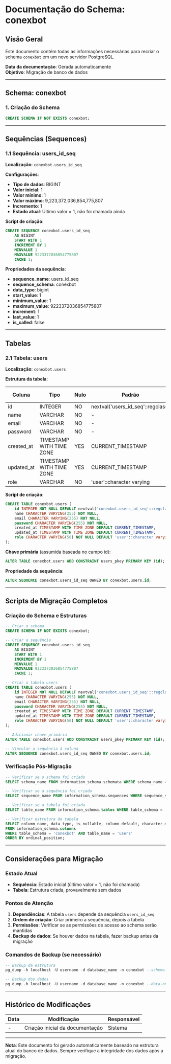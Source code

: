 # Documentação do Schema: conexbot

## Visão Geral
Este documento contém todas as informações necessárias para recriar o schema `conexbot` em um novo servidor PostgreSQL.

**Data da documentação**: Gerada automaticamente  
**Objetivo**: Migração de banco de dados

---

## Schema: conexbot

### 1. Criação do Schema

```sql
CREATE SCHEMA IF NOT EXISTS conexbot;
```

---

## Sequências (Sequences)

### 1.1 Sequência: users_id_seq

**Localização**: `conexbot.users_id_seq`

**Configurações**:
- **Tipo de dados**: BIGINT
- **Valor inicial**: 1
- **Valor mínimo**: 1
- **Valor máximo**: 9,223,372,036,854,775,807
- **Incremento**: 1
- **Estado atual**: Último valor = 1, não foi chamada ainda

**Script de criação**:
```sql
CREATE SEQUENCE conexbot.users_id_seq
    AS BIGINT
    START WITH 1
    INCREMENT BY 1
    MINVALUE 1
    MAXVALUE 9223372036854775807
    CACHE 1;
```

**Propriedades da sequência**:
- **sequence_name**: users_id_seq
- **sequence_schema**: conexbot
- **data_type**: bigint
- **start_value**: 1
- **minimum_value**: 1
- **maximum_value**: 9223372036854775807
- **increment**: 1
- **last_value**: 1
- **is_called**: false

---

## Tabelas

### 2.1 Tabela: users

**Localização**: `conexbot.users`

**Estrutura da tabela**:

| Coluna | Tipo | Nulo | Padrão | Tamanho Máximo |
|--------|------|------|--------|----------------|
| id | INTEGER | NO | nextval('users_id_seq'::regclass) | - |
| name | VARCHAR | NO | - | 255 |
| email | VARCHAR | NO | - | 255 |
| password | VARCHAR | NO | - | 255 |
| created_at | TIMESTAMP WITH TIME ZONE | YES | CURRENT_TIMESTAMP | - |
| updated_at | TIMESTAMP WITH TIME ZONE | YES | CURRENT_TIMESTAMP | - |
| role | VARCHAR | NO | 'user'::character varying | 50 |

**Script de criação**:
```sql
CREATE TABLE conexbot.users (
    id INTEGER NOT NULL DEFAULT nextval('conexbot.users_id_seq'::regclass),
    name CHARACTER VARYING(255) NOT NULL,
    email CHARACTER VARYING(255) NOT NULL,
    password CHARACTER VARYING(255) NOT NULL,
    created_at TIMESTAMP WITH TIME ZONE DEFAULT CURRENT_TIMESTAMP,
    updated_at TIMESTAMP WITH TIME ZONE DEFAULT CURRENT_TIMESTAMP,
    role CHARACTER VARYING(50) NOT NULL DEFAULT 'user'::character varying
);
```

**Chave primária** (assumida baseada no campo id):
```sql
ALTER TABLE conexbot.users ADD CONSTRAINT users_pkey PRIMARY KEY (id);
```

**Propriedade da sequência**:
```sql
ALTER SEQUENCE conexbot.users_id_seq OWNED BY conexbot.users.id;
```

---

## Scripts de Migração Completos

### Criação do Schema e Estruturas

```sql
-- Criar o schema
CREATE SCHEMA IF NOT EXISTS conexbot;

-- Criar a sequência
CREATE SEQUENCE conexbot.users_id_seq
    AS BIGINT
    START WITH 1
    INCREMENT BY 1
    MINVALUE 1
    MAXVALUE 9223372036854775807
    CACHE 1;

-- Criar a tabela users
CREATE TABLE conexbot.users (
    id INTEGER NOT NULL DEFAULT nextval('conexbot.users_id_seq'::regclass),
    name CHARACTER VARYING(255) NOT NULL,
    email CHARACTER VARYING(255) NOT NULL,
    password CHARACTER VARYING(255) NOT NULL,
    created_at TIMESTAMP WITH TIME ZONE DEFAULT CURRENT_TIMESTAMP,
    updated_at TIMESTAMP WITH TIME ZONE DEFAULT CURRENT_TIMESTAMP,
    role CHARACTER VARYING(50) NOT NULL DEFAULT 'user'::character varying
);

-- Adicionar chave primária
ALTER TABLE conexbot.users ADD CONSTRAINT users_pkey PRIMARY KEY (id);

-- Vincular a sequência à coluna
ALTER SEQUENCE conexbot.users_id_seq OWNED BY conexbot.users.id;
```

### Verificação Pós-Migração

```sql
-- Verificar se o schema foi criado
SELECT schema_name FROM information_schema.schemata WHERE schema_name = 'conexbot';

-- Verificar se a sequência foi criada
SELECT sequence_name FROM information_schema.sequences WHERE sequence_schema = 'conexbot';

-- Verificar se a tabela foi criada
SELECT table_name FROM information_schema.tables WHERE table_schema = 'conexbot';

-- Verificar estrutura da tabela
SELECT column_name, data_type, is_nullable, column_default, character_maximum_length
FROM information_schema.columns 
WHERE table_schema = 'conexbot' AND table_name = 'users'
ORDER BY ordinal_position;
```

---

## Considerações para Migração

### Estado Atual
- **Sequência**: Estado inicial (último valor = 1, não foi chamada)
- **Tabela**: Estrutura criada, provavelmente sem dados

### Pontos de Atenção
1. **Dependências**: A tabela `users` depende da sequência `users_id_seq`
2. **Ordem de criação**: Criar primeiro a sequência, depois a tabela
3. **Permissões**: Verificar se as permissões de acesso ao schema serão mantidas
4. **Backup de dados**: Se houver dados na tabela, fazer backup antes da migração

### Comandos de Backup (se necessário)
```sql
-- Backup da estrutura
pg_dump -h localhost -U username -d database_name -n conexbot --schema-only > conexbot_schema_backup.sql

-- Backup dos dados
pg_dump -h localhost -U username -d database_name -n conexbot --data-only > conexbot_data_backup.sql
```

---

## Histórico de Modificações

| Data | Modificação | Responsável |
|------|-------------|-------------|
| - | Criação inicial da documentação | Sistema |

---

**Nota**: Este documento foi gerado automaticamente baseado na estrutura atual do banco de dados. Sempre verifique a integridade dos dados após a migração. 